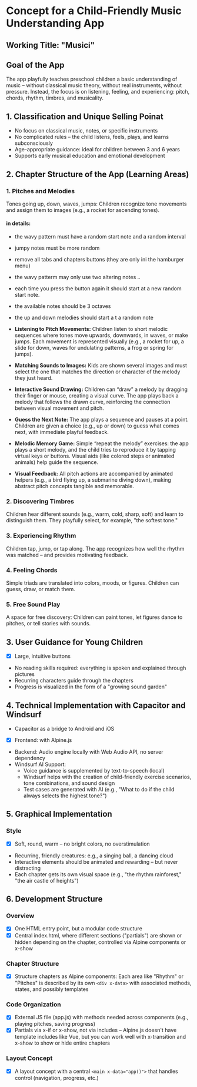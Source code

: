 # Concept for a Child-Friendly Music Understanding App

## Working Title: "Musici"

## Goal of the App

The app playfully teaches preschool children a basic understanding of music – without classical music theory, without real instruments, without pressure. Instead, the focus is on listening, feeling, and experiencing: pitch, chords, rhythm, timbres, and musicality.

## 1. Classification and Unique Selling Poinat

- No focus on classical music, notes, or specific instruments
- No complicated rules – the child listens, feels, plays, and learns subconsciously
- Age-appropriate guidance: ideal for children between 3 and 6 years
- Supports early musical education and emotional development
## 2. Chapter Structure of the App (Learning Areas)

### 1. Pitches and Melodies

Tones going up, down, waves, jumps: Children recognize tone movements and assign them to images (e.g., a rocket for ascending tones).

#### in details:

- the wavy pattern must have a random start note and a random interval
- jumpy notes must be more random
- remove all tabs and chapters buttons (they are only ini the hamburger menu)
- the wavy patterm may only use two  altering notes ..
- each time you press the button again it should start at a new random start note. 
- the available notes should be 3 octaves
- the up and down melodies should start a t a random note

- **Listening to Pitch Movements:**
  Children listen to short melodic sequences where tones move upwards, downwards, in waves, or make jumps. Each movement is represented visually (e.g., a rocket for up, a slide for down, waves for undulating patterns, a frog or spring for jumps).
- **Matching Sounds to Images:**
  Kids are shown several images and must select the one that matches the direction or character of the melody they just heard.
- **Interactive Sound Drawing:**
  Children can “draw” a melody by dragging their finger or mouse, creating a visual curve. The app plays back a melody that follows the drawn curve, reinforcing the connection between visual movement and pitch.
- **Guess the Next Note:**
  The app plays a sequence and pauses at a point. Children are given a choice (e.g., up or down) to guess what comes next, with immediate playful feedback.
- **Melodic Memory Game:**
  Simple “repeat the melody” exercises: the app plays a short melody, and the child tries to reproduce it by tapping virtual keys or buttons. Visual aids (like colored steps or animated animals) help guide the sequence.
- **Visual Feedback:**
  All pitch actions are accompanied by animated helpers (e.g., a bird flying up, a submarine diving down), making abstract pitch concepts tangible and memorable.


### 2. Discovering Timbres

Children hear different sounds (e.g., warm, cold, sharp, soft) and learn to distinguish them. They playfully select, for example, "the softest tone."

### 3. Experiencing Rhythm

Children tap, jump, or tap along. The app recognizes how well the rhythm was matched – and provides motivating feedback.

### 4. Feeling Chords

Simple triads are translated into colors, moods, or figures. Children can guess, draw, or match them.

### 5. Free Sound Play

A space for free discovery: Children can paint tones, let figures dance to pitches, or tell stories with sounds.

## 3. User Guidance for Young Children

- [x] Large, intuitive buttons
- No reading skills required: everything is spoken and explained through pictures
- Recurring characters guide through the chapters
- Progress is visualized in the form of a "growing sound garden"

## 4. Technical Implementation with Capacitor and Windsurf

- Capacitor as a bridge to Android and iOS
- [x] Frontend: with Alpine.js
- Backend: Audio engine locally with Web Audio API, no server dependency
- Windsurf AI Support:
  - Voice guidance is supplemented by text-to-speech (local)
  - Windsurf helps with the creation of child-friendly exercise scenarios, tone combinations, and sound design
  - Test cases are generated with AI (e.g., "What to do if the child always selects the highest tone?")

## 5. Graphical Implementation

### Style

- [x] Soft, round, warm – no bright colors, no overstimulation
- Recurring, friendly creatures: e.g., a singing ball, a dancing cloud
- Interactive elements should be animated and rewarding – but never distracting
- Each chapter gets its own visual space (e.g., "the rhythm rainforest," "the air castle of heights")

## 6. Development Structure

### Overview

- [x] One HTML entry point, but a modular code structure
- [x] Central index.html, where different sections ("partials") are shown or hidden depending on the chapter, controlled via Alpine components or x-show

### Chapter Structure

- [x] Structure chapters as Alpine components: Each area like "Rhythm" or "Pitches" is described by its own `<div x-data>` with associated methods, states, and possibly templates

### Code Organization

- [x] External JS file (app.js) with methods needed across components (e.g., playing pitches, saving progress)
- [x] Partials via x-if or x-show, not via includes – Alpine.js doesn't have template includes like Vue, but you can work well with x-transition and x-show to show or hide entire chapters

### Layout Concept

- [x] A layout concept with a central `<main x-data="app()">` that handles control (navigation, progress, etc.)